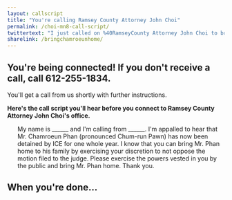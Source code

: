 ```yaml
---
layout: callscript
title: "You're calling Ramsey County Attorney John Choi"
permalink: /choi-mn8-call-script/
twittertext: "I just called on %40RamseyCounty Attorney John Choi to bring Chamroeun Phan home. Call%3A"
sharelink: /bringchamroeunhome/
---
```


## You're being connected! If you don't receive a call, call 612-255-1834.

You'll get a call from us shortly with further instructions.

__Here's the call script you'll hear before you connect to Ramsey County Attorney John Choi's office.__

<div class="featurebox">
<ul class="script">
My name is ______ and I'm calling from ______. I'm appalled to hear that Mr. Chamroeun Phan (pronounced Chum-run Pawn) has now been detained by ICE for one whole year. I know that you can bring Mr. Phan home to his family by exercising your discretion to not oppose the motion filed to the judge.  Please exercise the powers vested in you by the public and bring Mr. Phan home. Thank you. 
</ul>
</div>

## When you're done...
